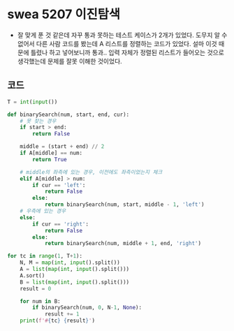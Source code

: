 # swea 5207 이진탐색

- 잘 맞게 푼 것 같은데 자꾸 통과 못하는 테스트 케이스가 2개가 있었다.  도무지 알 수 없어서 다른 사람 코드를 봤는데 A 리스트를 정렬하는 코드가 있었다. 설마 이것 때문에 틀렸나 하고 넣어보니까 통과.. 입력 자체가 정렬된 리스트가 들어오는 것으로 생각했는데 문제를 잘못 이해한 것이었다.



## 코드

``` python
T = int(input())

def binarySearch(num, start, end, cur):
    # 못 찾는 경우
    if start > end:
        return False

    middle = (start + end) // 2
    if A[middle] == num:
        return True

    # middle의 좌측에 있는 경우, 이전에도 좌측이었는지 체크
    elif A[middle] > num:
        if cur == 'left':
            return False
        else:
            return binarySearch(num, start, middle - 1, 'left')
    # 우측에 있는 경우
    else:
        if cur == 'right':
            return False
        else:
            return binarySearch(num, middle + 1, end, 'right')

for tc in range(1, T+1):
    N, M = map(int, input().split())
    A = list(map(int, input().split()))
    A.sort()
    B = list(map(int, input().split()))
    result = 0

    for num in B:
        if binarySearch(num, 0, N-1, None):
            result += 1
    print(f'#{tc} {result}')
```

